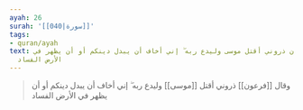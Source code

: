 ```yaml
---
ayah: 26
surah: '[[040|سورة]]'
tags:
- quran/ayah
text: وقال فرعون ذروني أقتل موسى وليدع ربه ۖ إني أخاف أن يبدل دينكم أو أن يظهر في
  الأرض الفساد
---
```

> وقال [[فرعون]] ذروني أقتل [[موسى]] وليدع ربه ۖ إني أخاف أن يبدل دينكم أو أن يظهر في الأرض الفساد
